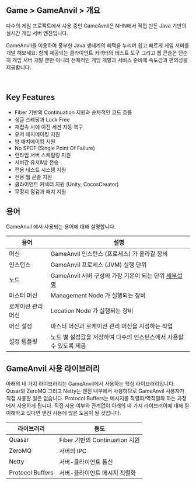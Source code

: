 ## Game > GameAnvil > 개요

다수의 게임 프로젝트에서 사용 중인 GameAvnil은 NHN에서 직접 만든 Java 기반의 실시간 게임 서버 엔진입니다. 

GameAnvil을 이용하여 풍부한 Java 생태계의 혜택을 누리며 쉽고 빠르게 게임 서버를 개발 해보세요. 함께 제공되는 클라이언트 커넥터와 테스트 도구 그리고 웹 콘솔은 단순히 게임 서버 개발 뿐만 아니라 전체적인 게임 개발과 서비스 준비에 속도감과 편의성을 제공합니다.

<br>

## Key Features

* Fiber 기반의 Continuation 지원과 순차적인 코드 흐름
* 싱글 스레딩과 Lock Free
* 재접속 시에 이전 세션 자동 복구
* 유저 매치메이킹 지원
* 방 매치메이킹 지원
* No SPOF (Single Point Of Failure)
* 런타임 서버 스케일링 지원
* 서버간 유저&방 전송
* 전용 테스트 시스템 지원
* 전용 웹 콘솔 지원
* 클라이언트 커넥터 지원 (Unity, CocosCreator)
* 무정지 점검과 패치 지원


## 용어
GameAnvil 에서 사용되는 용어에 대해 설명합니다. 

| 용어       | 설명                           |
| ---------------- | ------------------------------ |
| 머신           | GameAnvil 인스턴스 (프로세스) 가 올라갈 장비 |
| 인스턴스           | GameAnvil 프로세스 (JVM) 실행 단위                     |
| 노드           | GameAnvil 서버 구성의 가장 기본이 되는 단위 [세부설명](server-2-basic)
| 마스터 머신           | Management Node 가 실행되는 장비                     |
| 로케이션 관리 머신           | Location Node 가 실행되는 장비                     |
| 머신 설정           | 마스터 머신과 로케이션 관리 머신을 지정하는 작업                      |
| 설정 템플릿         | 노드 별 설정값을 저장하여 다수의 인스턴스에서 사용할 수 있도록 제공                     |



## GameAnvil 사용 라이브러리

아래의 네 가지 라이브러리는 GameAnvil에서 사용하는 핵심 라이브러리입니다. Qusar와 ZeroMQ 그리고 Netty는 엔진 내부에서 사용하므로 GameAnvil 사용자가 직접 사용할 일은 없습니다. Protocol Buffers는 메시지를 직렬화/역직렬화 하는 과정에서 사용하게 됩니다. 직접 사용 여부와 관계없이 아래의 네 가지 라이브러이에 대해 잘 이해하고 있다면 엔진 사용에 많은 도움이 될 것입니다.

| 라이브러리       | 용도                           |
| ---------------- | ------------------------------ |
| Quasar           | Fiber 기반의 Continuation 지원 |
| ZeroMQ           | 서버의 IPC                     |
| Netty            | 서버-클라이언트 통신           |
| Protocol Buffers | 서버-클라이언트 메시지 직렬화  |
